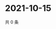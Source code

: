 # 2021-10-15

共 0 条

<!-- BEGIN WEIBO -->
<!-- 最后更新时间 Fri Oct 15 2021 03:09:10 GMT+0800 (China Standard Time) -->

<!-- END WEIBO -->
